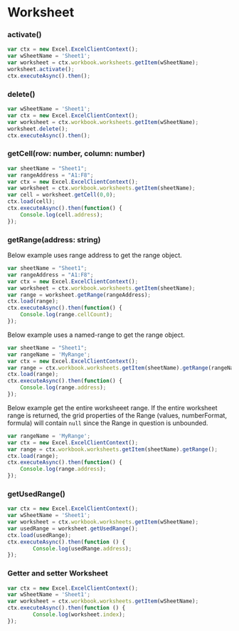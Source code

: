 # Worksheet

### activate()

```js
var ctx = new Excel.ExcelClientContext();
var wSheetName = 'Sheet1';
var worksheet = ctx.workbook.worksheets.getItem(wSheetName);
worksheet.activate();
ctx.executeAsync().then();
```

### delete()

```js
var wSheetName = 'Sheet1';
var ctx = new Excel.ExcelClientContext();
var worksheet = ctx.workbook.worksheets.getItem(wSheetName);
worksheet.delete();
ctx.executeAsync().then();
```

### getCell(row: number, column: number)

```js
var sheetName = "Sheet1";
var rangeAddress = "A1:F8";
var ctx = new Excel.ExcelClientContext();
var worksheet = ctx.workbook.worksheets.getItem(sheetName);
var cell = worksheet.getCell(0,0);
ctx.load(cell);
ctx.executeAsync().then(function() {
	Console.log(cell.address);
});
```

### getRange(address: string)
Below example uses range address to get the range object.

```js
var sheetName = "Sheet1";
var rangeAddress = "A1:F8";
var ctx = new Excel.ExcelClientContext();
var worksheet = ctx.workbook.worksheets.getItem(sheetName);
var range = worksheet.getRange(rangeAddress);
ctx.load(range);
ctx.executeAsync().then(function() {
	Console.log(range.cellCount);
});
```

Below example uses a named-range to get the range object.

```js
var sheetName = "Sheet1";
var rangeName = 'MyRange';
var ctx = new Excel.ExcelClientContext();
var range = ctx.workbook.worksheets.getItem(sheetName).getRange(rangeName);
ctx.load(range);
ctx.executeAsync().then(function() {
	Console.log(range.address);
});
```

Below example get the entire worksheeet range. If the entire worksheet range is returned, the grid properties of the Range (values, numberFormat, formula) will contain `null` since the Range in question is unbounded.

```js
var rangeName = 'MyRange';
var ctx = new Excel.ExcelClientContext();
var range = ctx.workbook.worksheets.getItem(sheetName).getRange();
ctx.load(range);
ctx.executeAsync().then(function() {
	Console.log(range.address);
});
```
### getUsedRange()

```js
var ctx = new Excel.ExcelClientContext();
var wSheetName = 'Sheet1';
var worksheet = ctx.workbook.worksheets.getItem(wSheetName);
var usedRange = worksheet.getUsedRange();
ctx.load(usedRange);
ctx.executeAsync().then(function () {
		Console.log(usedRange.address);
});
```

### Getter and setter Worksheet

```js
var ctx = new Excel.ExcelClientContext();
var wSheetName = 'Sheet1';
var worksheet = ctx.workbook.worksheets.getItem(wSheetName);
ctx.executeAsync().then(function () {
		Console.log(worksheet.index);
});
```

